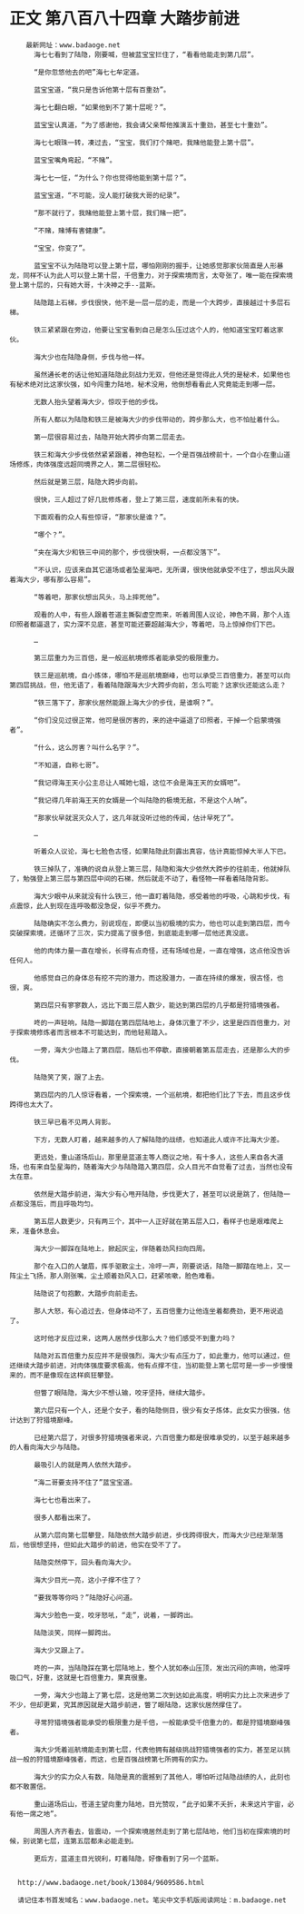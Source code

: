 # 正文 第八百八十四章 大踏步前进
        最新网址：www.badaoge.net
          海七七看到了陆隐，刚要喊，但被蓝宝宝拦住了，“看看他能走到第几层”。
      
          “是你忽悠他去的吧”海七七牟定道。
      
          蓝宝宝道，“我只是告诉他第十层有百重劲”。
      
          海七七翻白眼，“如果他到不了第十层呢？”。
      
          蓝宝宝认真道，“为了感谢他，我会请父亲帮他推演五十重劲，甚至七十重劲”。
      
          海七七眼珠一转，凑过去，“宝宝，我们打个赌吧，我赌他能登上第十层”。
      
          蓝宝宝嘴角弯起，“不赌”。
      
          海七七一怔，“为什么？你也觉得他能到第十层？”。
      
          蓝宝宝道，“不可能，没人能打破我大哥的纪录”。
      
          “那不就行了，我赌他能登上第十层，我们赌一把”。
      
          “不赌，赌博有害健康”。
      
          “宝宝，你变了”。
      
          蓝宝宝不认为陆隐可以登上第十层，哪怕刚刚的握手，让她感觉那家伙简直是人形暴龙，同样不认为此人可以登上第十层，千倍重力，对于探索境而言，太夸张了，唯一能在探索境登上第十层的，只有她大哥，十决神之手--蓝斯。
      
          陆隐踏上石梯，步伐很快，他不是一层一层的走，而是一个大跨步，直接越过十多层石梯。
      
          铁三紧紧跟在旁边，他要让宝宝看到自己是怎么压过这个人的，他知道宝宝盯着这家伙。
      
          海大少也在陆隐身侧，步伐与他一样。
      
          虽然通长老的话让他知道陆隐此刻战力无双，但他还是觉得此人凭的是秘术，如果他也有秘术绝对比这家伙强，如今闯重力陆地，秘术没用，他倒想看看此人究竟能走到哪一层。
      
          无数人抬头望着海大少，惊叹于他的步伐。
      
          所有人都以为陆隐和铁三是被海大少的步伐带动的，跨步那么大，也不怕扯着什么。
      
          第一层很容易过去，陆隐开始大跨步向第二层走去。
      
          铁三和海大少步伐依然紧紧跟着，神色轻松，一个是百强战榜前十，一个自小在重山道场修炼，肉体强度远超同境界之人，第二层很轻松。
      
          然后就是第三层，陆隐大跨步向前。
      
          很快，三人超过了好几批修炼者，登上了第三层，速度前所未有的快。
      
          下面观看的众人有些惊讶，“那家伙是谁？”。
      
          “哪个？”。
      
          “夹在海大少和铁三中间的那个，步伐很快啊，一点都没落下”。
      
          “不认识，应该来自其它道场或者坠星海吧，无所谓，很快他就承受不住了，想出风头跟着海大少，哪有那么容易”。
      
          “等着吧，那家伙想出风头，马上摔死他”。
      
          观看的人中，有些人跟着苍道主撕裂虚空而来，听着周围人议论，神色不屑，那个人连印照者都逼退了，实力深不见底，甚至可能还要超越海大少，等着吧，马上惊掉你们下巴。
      
          …
      
          第三层重力为三百倍，是一般巡航境修炼者能承受的极限重力。
      
          铁三是巡航境，自小炼体，哪怕不是巡航境巅峰，也可以承受三百倍重力，甚至可以向第四层挑战，但，他无语了，看着陆隐跟海大少大跨步向前，怎么可能？这家伙还能这么走？
      
          “铁三落下了，那家伙居然能跟上海大少的步伐，是谁啊？”。
      
          “你们没见过很正常，他可是很厉害的，来的途中逼退了印照者，干掉一个启蒙境强者”。
      
          “什么，这么厉害？叫什么名字？”。
      
          “不知道，自称七哥”。
      
          “我记得海王天小公主总让人喊她七姐，这位不会是海王天的女婿吧”。
      
          “我记得几年前海王天的女婿是一个叫陆隐的极境无敌，不是这个人呐”。
      
          “那家伙早就泯灭众人了，这几年就没听过他的传闻，估计早死了”。
      
          …
      
          听着众人议论，海七七脸色古怪，如果陆隐此刻露出真容，估计真能惊掉大半人下巴。
      
          铁三掉队了，准确的说自从登上第三层，陆隐和海大少依然大跨步的往前走，他就掉队了，勉强登上第三层与第四层中间的石梯，然后就走不动了，看怪物一样看着陆隐背影。
      
          海大少眼中从来就没有什么铁三，他一直盯着陆隐，感受着他的呼吸，心跳和步伐，有点震惊，此人到现在连呼吸都没急促，似乎不费力。
      
          陆隐确实不怎么费力，别说现在，即便以当初极境的实力，他也可以走到第四层，而今突破探索境，还循环了三次，实力提高了很多倍，到底能走到哪一层他还真没底。
      
          他的肉体力量一直在增长，长得有点奇怪，还有场域也是，一直在增强，这点他没告诉任何人。
      
          他感觉自己的身体总有挖不完的潜力，而这股潜力，一直在持续的爆发，很古怪，也很，爽。
      
          第四层只有寥寥数人，远比下面三层人数少，能达到第四层的几乎都是狩猎境强者。
      
          咚的一声轻响，陆隐一脚踏在第四层陆地上，身体沉重了不少，这里是四百倍重力，对于探索境修炼者而言根本不可能达到，而他轻易踏入。
      
          一旁，海大少也踏上了第四层，随后也不停歇，直接朝着第五层走去，还是那么大的步伐。
      
          陆隐笑了笑，跟了上去。
      
          第四层内的几人惊讶看着，一个探索境，一个巡航境，都把他们比了下去，而且这步伐跨得也太大了。
      
          铁三早已看不见两人背影。
      
          下方，无数人盯着，越来越多的人了解陆隐的战绩，也知道此人或许不比海大少差。
      
          更远处，重山道场后山，那里是蓝道主等人商议之地，有十多人，这些人来自各大道场，也有来自坠星海的，随着海大少与陆隐踏入第四层，众人目光不自觉看了过去，当然也没有太在意。
      
          依然是大踏步前进，海大少有心甩开陆隐，步伐更大了，甚至可以说是跳了，但陆隐一点都没落后，而且呼吸均匀。
      
          第五层人数更少，只有两三个，其中一人正好就在第五层入口，看样子也是艰难爬上来，准备休息会。
      
          海大少一脚踩在陆地上，掀起灰尘，伴随着劲风扫向四周。
      
          那个在入口的人皱眉，挥手驱散尘土，冷哼一声，刚要说话，陆隐一脚踏在地上，又一阵尘土飞扬，那人刚张嘴，尘土顺着劲风入口，赶紧咳嗽，脸色难看。
      
          陆隐说了句抱歉，大踏步向前走去。
      
          那人大怒，有心追过去，但身体动不了，五百倍重力让他连坐着都费劲，更不用说追了。
      
          这时他才反应过来，这两人居然步伐那么大？他们感受不到重力吗？
      
          陆隐对五百倍重力反应并不是很强烈，海大少有点压力了，如此重力，他可以通过，但还继续大踏步前进，对肉体强度要求极高，他有点撑不住，当初能登上第七层可是一步一步慢慢来的，而不是像现在这样疯狂攀登。
      
          但瞥了眼陆隐，海大少不想认输，咬牙坚持，继续大踏步。
      
          第六层只有一个人，还是个女子，看的陆隐侧目，很少有女子炼体，此女实力很强，估计达到了狩猎境巅峰。
      
          已经第六层了，对很多狩猎境强者来说，六百倍重力都是很难承受的，以至于越来越多的人看向海大少与陆隐。
      
          最吸引人的就是两人依然大踏步。
      
          “海二哥要支持不住了”蓝宝宝道。
      
          海七七也看出来了。
      
          很多人都看出来了。
      
          从第六层向第七层攀登，陆隐依然大踏步前进，步伐跨得很大，而海大少已经渐渐落后，他很想坚持，但如此大踏步的前进，他实在受不了了。
      
          陆隐突然停下，回头看向海大少。
      
          海大少目光一亮，这小子撑不住了？
      
          “要我等等你吗？”陆隐好心问道。
      
          海大少脸色一变，咬牙怒吼，“走”，说着，一脚跨出。
      
          陆隐淡笑，同样一脚跨出。
      
          海大少又跟上了。
      
          咚的一声，当陆隐踩在第七层陆地上，整个人犹如泰山压顶，发出沉闷的声响，他深呼吸口气，好重，这就是七百倍重力，果真很重。
      
          一旁，海大少也踏上了第七层，这是他第二次到达如此高度，明明实力比上次来进步了不少，但却更累，究其原因就是大踏步前进，瞥了眼陆隐，这家伙居然撑住了。
      
          寻常狩猎境强者能承受的极限重力是千倍，一般能承受千倍重力的，都是狩猎境巅峰强者。
      
          海大少凭着巡航境能走到第七层，代表他拥有越级挑战狩猎境强者的实力，甚至足以挑战一般的狩猎境巅峰强者，而这，也是百强战榜第七所拥有的实力。
      
          海大少的实力众人有数，陆隐是真的震撼到了其他人，哪怕听过陆隐战绩的人，此刻也都不敢置信。
      
          重山道场后山，苍道主望向重力陆地，目光赞叹，“此子如果不夭折，未来这片宇宙，必有他一席之地”。
      
          周围人齐齐看去，皆震动，一个探索境居然走到了第七层陆地，他们当初在探索境的时候，别说第七层，连第五层都未必能走到。
      
          更后方，蓝道主目光锐利，盯着陆隐，好像看到了另一个蓝斯。
      
      
      http://www.badaoge.net/book/13084/9609586.html
      
      请记住本书首发域名：www.badaoge.net。笔尖中文手机版阅读网址：m.badaoge.net